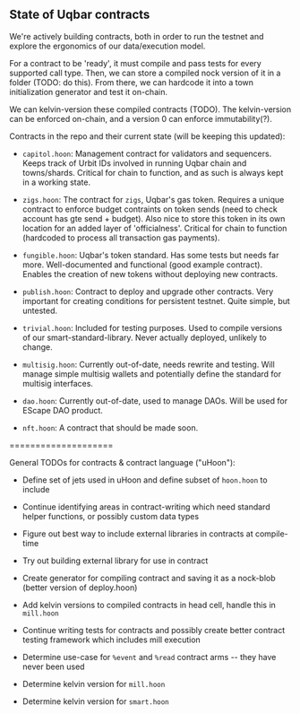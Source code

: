##  State of Uqbar contracts

We're actively building contracts, both in order to run the testnet and explore the ergonomics of our data/execution model.

For a contract to be 'ready', it must compile and pass tests for every supported call type. Then, we can store a compiled nock version of it in a folder (TODO: do this). From there, we can hardcode it into a town initialization generator and test it on-chain.

We can kelvin-version these compiled contracts (TODO). The kelvin-version can be enforced on-chain, and a version 0 can enforce immutability(?).

Contracts in the repo and their current state (will be keeping this updated):

- `capitol.hoon`: Management contract for validators and sequencers. Keeps track of Urbit IDs involved in running Uqbar chain and towns/shards. Critical for chain to function, and as such is always kept in a working state.

- `zigs.hoon`: The contract for `zigs`, Uqbar's gas token. Requires a unique contract to enforce budget contraints on token sends (need to check account has gte send + budget). Also nice to store this token in its own location for an added layer of 'officialness'. Critical for chain to function (hardcoded to process all transaction gas payments).

- `fungible.hoon`: Uqbar's token standard. Has some tests but needs far more. Well-documented and functional (good example contract). Enables the creation of new tokens without deploying new contracts.

- `publish.hoon`: Contract to deploy and upgrade other contracts. Very important for creating conditions for persistent testnet. Quite simple, but untested.

- `trivial.hoon`: Included for testing purposes. Used to compile versions of our smart-standard-library. Never actually deployed, unlikely to change.

- `multisig.hoon`: Currently out-of-date, needs rewrite and testing. Will manage simple multisig wallets and potentially define the standard for multisig interfaces.

- `dao.hoon`: Currently out-of-date, used to manage DAOs. Will be used for EScape DAO product.

- `nft.hoon`: A contract that should be made soon.

====================

General TODOs for contracts & contract language ("uHoon"):

- Define set of jets used in uHoon and define subset of `hoon.hoon` to include

- Continue identifying areas in contract-writing which need standard helper functions, or possibly custom data types

- Figure out best way to include external libraries in contracts at compile-time

- Try out building external library for use in contract

- Create generator for compiling contract and saving it as a nock-blob (better version of deploy.hoon)

- Add kelvin versions to compiled contracts in head cell, handle this in `mill.hoon`

- Continue writing tests for contracts and possibly create better contract testing framework which includes mill execution

- Determine use-case for `%event` and `%read` contract arms -- they have never been used

- Determine kelvin version for `mill.hoon`

- Determine kelvin version for `smart.hoon`
